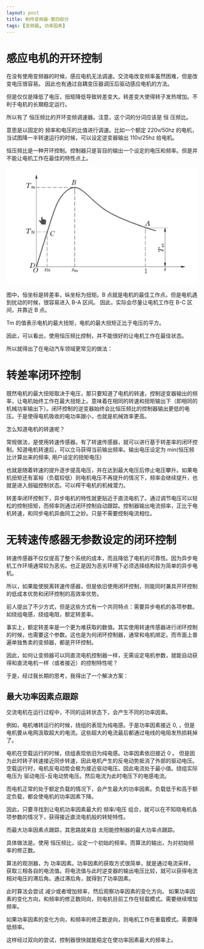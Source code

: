 ```yaml
---
layout: post
title: 制作变频器-第四部分
tags: [变频器, 功率因素]
---
```


# 感应电机的开环控制

在没有使用变频器的时候，感应电机无法调速。交流电改变频率虽然困难，但是改变电压很容易。
因此也有通过自耦变压器调压后驱动感应电机的方法。

但是仅仅是降低了电压，扭矩降低导致转差变大。转差变大使得转子发热增加。不利于电机的长期稳定运行。

所以有了 恒压频比的开环变频调速器。注意，这个词的分词应该是  恒 压频比。

意思是以固定的 频率和电压的比值进行调速。比如一个额定 220v/50hz 的电机，当试图降一半转速运行的时候，可以设定逆变器输出 110v/25hz 给电机。

恒压频比是一种开环控制。控制器只是盲目的输出一个设定的电压和频率。但是并不能让电机工作在最佳的特性点上。


![异步电机的机械特性](/images/im_torque_characteristics.png)

图中，恒坐标是转差率，纵坐标为扭矩。B 点就是电机的最佳工作点。但是电机遇到扰动的时候，很容易进入 B-A 区间。
因此，实际会尽量让电机工作在 B-C 区间，并靠近 B 点。

Tm 的值表示电机的最大扭矩，电机的最大扭矩正比于电压的平方。

因此，可以看出，使用恒压频比控制，并不能很好的让电机工作在最佳状态。

所以就得出了在电动汽车领域更常见的做法：

# 转差率闭环控制

既然电机的最大扭矩取决于电压，那只要知道了电机的转速，控制逆变器输出的频率，让电机始终工作在最大扭矩上。意味着在相同的转速和扭矩输出下（即相同的机械功率输出下）。闭环控制的逆变器始终会比恒压频比的控制器输出更低的电压。于是使得电机吸收的电功率跟小，也就是机械效率更高。

怎么知道电机的转速呢？

常规做法，是使用转速传感器。有了转速传感器，就可以进行基于转差率的闭环控制。知道电机转速后，可以立马获得当前输出频率。输出电压设定为 min(恒压频比计算出来的频率, 用户设定的扭矩电压)

也就是随着转速的提升逐步提高电压，并在达到最大电压后停止电压攀升。如果电机扭矩还有富裕（负载较低）则电机电压不再提升的情况下，频率会继续提升，也就是进入弱磁控制状态。可以榨干电机的机械潜力。

转差率闭环控制下，异步电机的特性就更贴近于直流电机了。通过调节电压可以轻松的控制扭矩，而频率则通过闭环控制自动跟踪。控制器输出电流频率，正比于电机转速，和同步电机异曲同工之妙。只是不需要控制电流相位。


# 无转速传感器无参数设定的闭环控制

转速传感器不仅仅提高了整个系统的成本，而且降低了电机的可靠性。因为异步电机工作环境通常较为恶劣。也正是因为恶劣环境下必须选择结构较为简单的异步电机。

所以，如果能使脱离转速传感器，但是依旧使用闭环控制，则能同时兼具开环控制的低成本优势和闭环控制的高效率优势。

前人提出了不少方式，但是这些方式有一个共同特点：需要异步电机的各项参数。 如绕组电感，绕组电阻，额定转差率。

事实上，额定转差率是一个更为难获取的数值。其实使用转速传感器进行闭环控制的时候，也需要这个参数。这也是为何闭环控制器，通常和电机绑定。而市面上普遍单独售卖的变频器，都是开环控制。

因此，如何让变频器可以同直流电机控制器一样，无需设定电机参数，就能自动获得和直流电机一样（或者接近）的控制特性呢？

于是，经过我长期的思考，我得出了一个解决方案：

## 最大功率因素点跟踪

交流电机在运行过程中，不同的运转状态下，会产生不同的功率因素。

例如，电机堵转运行的时候，绕组的表现为纯电感。于是功率因素接近 0, ，但是电机要从电网汲取超大的电流。这些超大的电流最后都通过电线的电阻发热损耗掉了。

电机在空载运行的时候，绕组表现依旧为纯电感。功率因素依旧接近 0 。 但是因为此时转子转速接近同步转速，因此电机产生的反电动势抵消了外部的驱动电压。空载运行时，电机反电动势会极为接近驱动电压。因此电流处于最小值。绕组实际电压为 驱动电压-反电动势电压。然后电流为此时电压下的电感电流。

而电机正常的处于额定负载的情况下，会产生最大的功率因素。负载低于和高于额定负载，都会使电机的功率因素下降。

因此，只要寻找到让电机功率因素最大的 频率/电压 组合，就可以在不知晓电机各项参数的情况下，获得接近直流电机般的转矩特性。


而最大功率因素点跟踪，其思路就来自 太阳能控制器的最大功率点跟踪。

具体做法是。使用 恒压频比，设定一个初始的频率。而算法的输出，为对初始频率的修正数。


算法的观测器，为 功率因素。功率因素的获取方式很简单，就是通过电流采样，获取三相各自的电流值。将电流值与此时逆变器的输出电压比较，就可以获得电流相对电压的滞后角。通过滞后角，就得到了功率因素。

此时算法会尝试 减少或者增加频率，然后观察功率因素的变化方向。
如果功率因素的变化方向，和频率的修正数同向，则电机目前工作在轻载模式。需要继续增加频率。

如果功率因素的变化方向，和频率的修正数逆向，则电机工作在重载模式。需要降低频率。

这样经过双向的尝试，控制器很快就能稳定在使功率因素最大的频率上。

